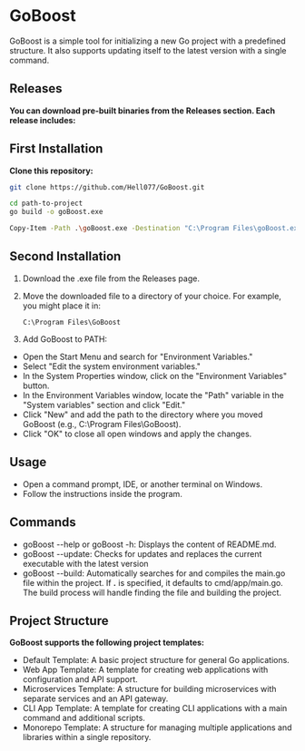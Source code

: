 # GoBoost

GoBoost is a simple tool for initializing a new Go project with a predefined structure. It also supports updating itself to the latest version with a single command.

## Releases
**You can download pre-built binaries from the Releases section. Each release includes:**


## First Installation

**Clone this repository:**
   ```bash
   git clone https://github.com/Hell077/GoBoost.git
   ```
   ```bash
   cd path-to-project
   go build -o goBoost.exe
   ```
   ```bash 
   Copy-Item -Path .\goBoost.exe -Destination "C:\Program Files\goBoost.exe"
   ```
## Second Installation
1. Download the .exe file from the Releases page.

2. Move the downloaded file to a directory of your choice. For example, you might place it in:

   ````
   C:\Program Files\GoBoost
   ````
3. Add GoBoost to PATH:

- Open the Start Menu and search for "Environment Variables."
- Select "Edit the system environment variables."
- In the System Properties window, click on the "Environment Variables" button.
- In the Environment Variables window, locate the "Path" variable in the "System variables" section and click "Edit."
- Click "New" and add the path to the directory where you moved GoBoost (e.g., C:\Program Files\GoBoost).
- Click "OK" to close all open windows and apply the changes.

## Usage

- Open a command prompt, IDE, or another terminal on Windows.
- Follow the instructions inside the program.

## Commands
-  goBoost --help or goBoost -h: Displays the content of README.md.
-  goBoost --update: Checks for updates and replaces the current executable with the latest version
-  goBoost --build: Automatically searches for and compiles the main.go file within the project.  If **.** is specified, it defaults to cmd/app/main.go. The build process will handle finding the file and building the project.

## Project Structure

**GoBoost supports the following project templates:**

- Default Template: A basic project structure for general Go applications.
- Web App Template: A template for creating web applications with configuration and API support.
- Microservices Template: A structure for building microservices with separate services and an API gateway.
- CLI App Template: A template for creating CLI applications with a main command and additional scripts.
- Monorepo Template: A structure for managing multiple applications and libraries within a single repository.
